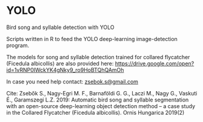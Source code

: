 # YOLO
Bird song and syllable detection with YOLO

Scripts written in R to feed the YOLO deep-learning image-detection program.

The models for song and syllable detection trained for collared flycatcher (Ficedula albicollis) are also provided here:
https://drive.google.com/open?id=1vRNP0IWckYK4gNky9_ro9HoBTQhQAmOh

In case you need help contact: 
zsebok.s@gmail.com

Cite: 
Zsebők S., Nagy-Egri M. F., Barnaföldi G. G., Laczi M., Nagy G., Vaskuti É., Garamszegi L.Z. 2019: Automatic bird song and syllable segmentation with an open-source deep-learning object detection method – a case study in the Collared Flycatcher (Ficedula albicollis). Ornis Hungarica 2019(2)
